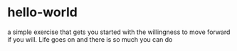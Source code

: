 # hello-world
a simple exercise that gets you started with the willingness to move forward if you will. Life goes on and there is so much you can do
